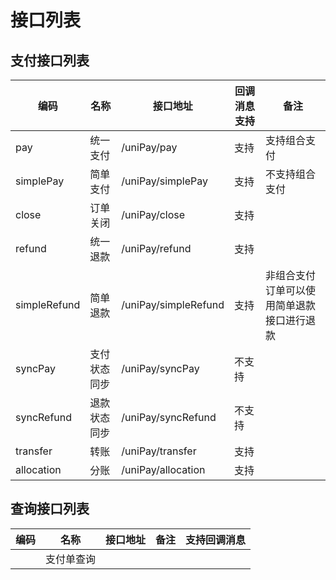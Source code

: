 # 接口列表
## 支付接口列表

| 编码           | 名称     | 接口地址                 | 回调消息支持 | 备注                    |
|--------------|--------|----------------------|--------|-----------------------|
| pay          | 统一支付   | /uniPay/pay          | 支持     | 支持组合支付                |
| simplePay    | 简单支付   | /uniPay/simplePay    | 支持     | 不支持组合支付               |
| close        | 订单关闭   | /uniPay/close        | 支持     |                       |
| refund       | 统一退款   | /uniPay/refund       | 支持     |                       |
| simpleRefund | 简单退款   | /uniPay/simpleRefund | 支持     | 非组合支付订单可以使用简单退款接口进行退款 |
| syncPay      | 支付状态同步 | /uniPay/syncPay      | 不支持    |                       |
| syncRefund   | 退款状态同步 | /uniPay/syncRefund   | 不支持    |                       |
| transfer     | 转账     | /uniPay/transfer     | 支持     |                       |
| allocation   | 分账     | /uniPay/allocation   | 支持     |                       |

## 查询接口列表
| 编码         | 名称    | 接口地址             | 备注                                       | 支持回调消息 |
| ------------ |-------| -------------------- | ------------------------------------------ | ------------ |
|           | 支付单查询 |           |                                |          |
